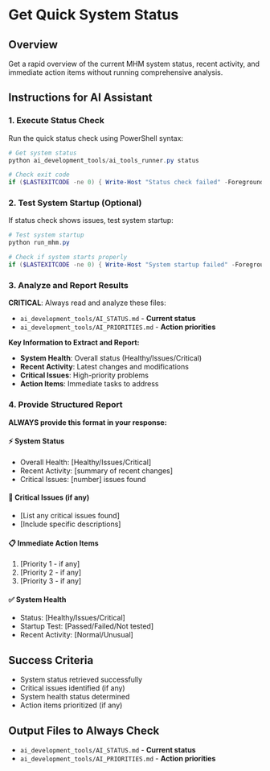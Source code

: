 # Get Quick System Status

## Overview
Get a rapid overview of the current MHM system status, recent activity, and immediate action items without running comprehensive analysis.

## Instructions for AI Assistant

### 1. **Execute Status Check**
Run the quick status check using PowerShell syntax:
```powershell
# Get system status
python ai_development_tools/ai_tools_runner.py status

# Check exit code
if ($LASTEXITCODE -ne 0) { Write-Host "Status check failed" -ForegroundColor Red }
```

### 2. **Test System Startup (Optional)**
If status check shows issues, test system startup:
```powershell
# Test system startup
python run_mhm.py

# Check if system starts properly
if ($LASTEXITCODE -ne 0) { Write-Host "System startup failed" -ForegroundColor Red }
```

### 3. **Analyze and Report Results**
**CRITICAL**: Always read and analyze these files:
- `ai_development_tools/AI_STATUS.md` - **Current status**
- `ai_development_tools/AI_PRIORITIES.md` - **Action priorities**

**Key Information to Extract and Report:**
- **System Health**: Overall status (Healthy/Issues/Critical)
- **Recent Activity**: Latest changes and modifications
- **Critical Issues**: High-priority problems
- **Action Items**: Immediate tasks to address

### 4. **Provide Structured Report**
**ALWAYS provide this format in your response:**

#### **⚡ System Status**
- Overall Health: [Healthy/Issues/Critical]
- Recent Activity: [summary of recent changes]
- Critical Issues: [number] issues found

#### **🚨 Critical Issues (if any)**
- [List any critical issues found]
- [Include specific descriptions]

#### **📋 Immediate Action Items**
1. [Priority 1 - if any]
2. [Priority 2 - if any]
3. [Priority 3 - if any]

#### **✅ System Health**
- Status: [Healthy/Issues/Critical]
- Startup Test: [Passed/Failed/Not tested]
- Recent Activity: [Normal/Unusual]

## Success Criteria
- System status retrieved successfully
- Critical issues identified (if any)
- System health status determined
- Action items prioritized (if any)

## Output Files to Always Check
- `ai_development_tools/AI_STATUS.md` - **Current status**
- `ai_development_tools/AI_PRIORITIES.md` - **Action priorities**